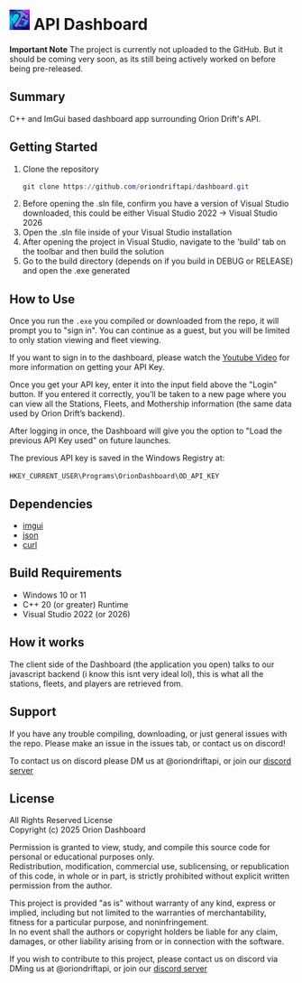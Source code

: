 
# ![API Dashboard](OD_API_IMAGE_SMALLER.png) API Dashboard

**Important Note**
The project is currently not uploaded to the GitHub.
But it should be coming very soon, as its still being actively worked on before being pre-released.

## Summary
C++ and ImGui based dashboard app surrounding Orion Drift's API.

## Getting Started
1. Clone the repository
   ```powershell
   git clone https://github.com/oriondriftapi/dashboard.git
   ```
2. Before opening the .sln file, confirm you have a version of Visual Studio downloaded, this could be either Visual Studio 2022 -> Visual Studio 2026
3. Open the .sln file inside of your Visual Studio installation
4. After opening the project in Visual Studio, navigate to the 'build' tab on the toolbar and then build the solution
5. Go to the build directory (depends on if you build in DEBUG or RELEASE) and open the .exe generated

## How to Use

Once you run the ```.exe``` you compiled or downloaded from the repo, it will prompt you to "sign in".
You can continue as a guest, but you will be limited to only station viewing and fleet viewing.

If you want to sign in to the dashboard, please watch the [Youtube Video](https://www.youtube.com/watch?v=IPsDr3ZOE24) for more information on getting your API Key.

Once you get your API key, enter it into the input field above the "Login" button.
If you entered it correctly, you’ll be taken to a new page where you can view all the Stations, Fleets,
and Mothership information (the same data used by Orion Drift’s backend).

After logging in once, the Dashboard will give you the option to "Load the previous API Key used" on future launches. 

The previous API key is saved in the Windows Registry at:

```HKEY_CURRENT_USER\Programs\OrionDashboard\OD_API_KEY```

## Dependencies
- [imgui](https://github.com/ocornut/imgui)
- [json](https://github.com/nlohmann/json)
- [curl](https://github.com/curl/curl)

## Build Requirements
- Windows 10 or 11
- C++ 20 (or greater) Runtime
- Visual Studio 2022 (or 2026)

## How it works
The client side of the Dashboard (the application you open) talks to our javascript backend (i know this isnt very ideal lol), this is what all the stations, fleets, and players are retrieved from.

## Support
If you have any trouble compiling, downloading, or just general issues with the repo.
Please make an issue in the issues tab, or contact us on discord!

To contact us on discord please DM us at @oriondriftapi, or join our [discord server](https://discord.gg/v383ngramQ)

## License
All Rights Reserved License  
Copyright (c) 2025 Orion Dashboard

Permission is granted to view, study, and compile this source code for personal or educational purposes only.  
Redistribution, modification, commercial use, sublicensing, or republication of this code, in whole or in part, is strictly prohibited without explicit written permission from the author.

This project is provided "as is" without warranty of any kind, express or implied, including but not limited to the warranties of merchantability, fitness for a particular purpose, and noninfringement.  
In no event shall the authors or copyright holders be liable for any claim, damages, or other liability arising from or in connection with the software.

If you wish to contribute to this project, please contact us on discord via DMing us at @oriondriftapi, or join our [discord server](https://discord.gg/v383ngramQ)

